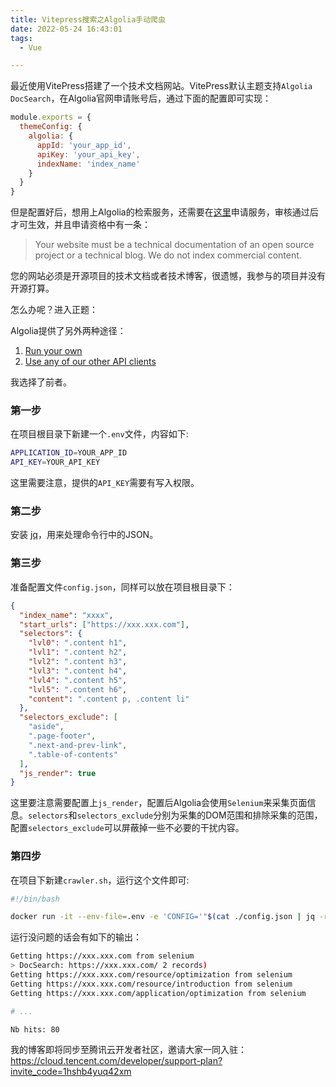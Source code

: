 ```yaml
---
title: Vitepress搜索之Algolia手动爬虫
date: 2022-05-24 16:43:01
tags:
  - Vue

---
```


最近使用VitePress搭建了一个技术文档网站。VitePress默认主题支持`Algolia DocSearch`，在Algolia官网申请账号后，通过下面的配置即可实现：

```js
module.exports = {
  themeConfig: {
    algolia: {
      appId: 'your_app_id',
      apiKey: 'your_api_key',
      indexName: 'index_name'
    }
  }
}
```

但是配置好后，想用上Algolia的检索服务，还需要在[这里](https://docsearch.algolia.com/)申请服务，审核通过后才可生效，并且申请资格中有一条：

> Your website must be a technical documentation of an open source project or a technical blog. We do not index commercial content.

您的网站必须是开源项目的技术文档或者技术博客，很遗憾，我参与的项目并没有开源打算。

怎么办呢？进入正题：

Algolia提供了另外两种途径：

1. [Run your own](https://docsearch.algolia.com/docs/legacy/run-your-own/)
2. [Use any of our other API clients](https://www.algolia.com/doc/api-client/getting-started/install/javascript/?client=javascript)

我选择了前者。

### 第一步

在项目根目录下新建一个`.env`文件，内容如下:

```bash
APPLICATION_ID=YOUR_APP_ID
API_KEY=YOUR_API_KEY
```

这里需要注意，提供的`API_KEY`需要有写入权限。

### 第二步

安装 [jq](https://github.com/stedolan/jq/wiki/Installation)，用来处理命令行中的JSON。

### 第三步

准备配置文件`config.json`，同样可以放在项目根目录下：

```json
{
  "index_name": "xxxx",
  "start_urls": ["https://xxx.xxx.com"],
  "selectors": {
    "lvl0": ".content h1",
    "lvl1": ".content h2",
    "lvl2": ".content h3",
    "lvl3": ".content h4",
    "lvl4": ".content h5",
    "lvl5": ".content h6",
    "content": ".content p, .content li"
  },
  "selectors_exclude": [
    "aside",
    ".page-footer",
    ".next-and-prev-link",
    ".table-of-contents"
  ],
  "js_render": true
}

```

这里要注意需要配置上`js_render`，配置后Algolia会使用`Selenium`来采集页面信息。`selectors`和`selectors_exclude`分别为采集的DOM范围和排除采集的范围，配置`selectors_exclude`可以屏蔽掉一些不必要的干扰内容。

### 第四步

在项目下新建`crawler.sh`，运行这个文件即可:

```bash
#!/bin/bash

docker run -it --env-file=.env -e 'CONFIG='"$(cat ./config.json | jq -r tostring)" algolia/docsearch-scraper:latest
```

运行没问题的话会有如下的输出：

```bash
Getting https://xxx.xxx.com from selenium
> DocSearch: https://xxx.xxx.com/ 2 records)
Getting https://xxx.xxx.com/resource/optimization from selenium
Getting https://xxx.xxx.com/resource/introduction from selenium
Getting https://xxx.xxx.com/application/optimization from selenium

# ...

Nb hits: 80
```

我的博客即将同步至腾讯云开发者社区，邀请大家一同入驻：https://cloud.tencent.com/developer/support-plan?invite_code=1hshb4yuq42xm